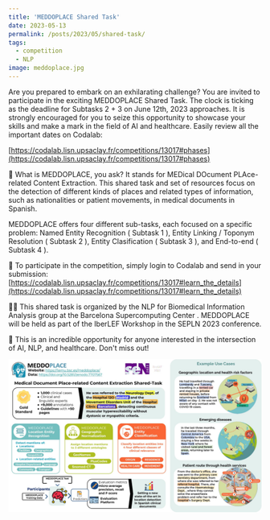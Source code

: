 ```yaml
---
title: 'MEDDOPLACE Shared Task'
date: 2023-05-13
permalink: /posts/2023/05/shared-task/
tags:
  - competition
  - NLP
image: meddoplace.jpg
---
```


Are you prepared to embark on an exhilarating challenge? You are invited to participate in the exciting MEDDOPLACE Shared Task. The clock is ticking as the deadline for Subtasks 2 + 3 on June 12th, 2023 approaches. It is strongly encouraged for you to seize this opportunity to showcase your skills and make a mark in the field of AI and healthcare. Easily review all the important dates on Codalab:


[https://codalab.lisn.upsaclay.fr/competitions/13017#phases](https://codalab.lisn.upsaclay.fr/competitions/13017#phases)


🔬 What is MEDDOPLACE, you ask? It stands for MEDical DOcument PLAce-related Content Extraction. This shared task and set of resources focus on the detection of different kinds of places and related types of information, such as nationalities or patient movements, in medical documents in Spanish. 


MEDDOPLACE offers four different sub-tasks, each focused on a specific problem: Named Entity Recognition ( Subtask 1 ), Entity Linking / Toponym Resolution ( Subtask 2 ), Entity Clasification ( Subtask 3 ), and End-to-end ( Subtask 4 ). 


📝 To participate in the competition, simply login to Codalab and send in your submission: [https://codalab.lisn.upsaclay.fr/competitions/13017#learn_the_details](https://codalab.lisn.upsaclay.fr/competitions/13017#learn_the_details)


👩‍💻 This shared task is organized by the NLP for Biomedical Information Analysis group at the Barcelona Supercomputing Center . MEDDOPLACE will be held as part of the IberLEF Workshop in the SEPLN 2023 conference.


🚀 This is an incredible opportunity for anyone interested in the intersection of AI, NLP, and healthcare. Don't miss out!


![](/images/meddoplace.jpg)